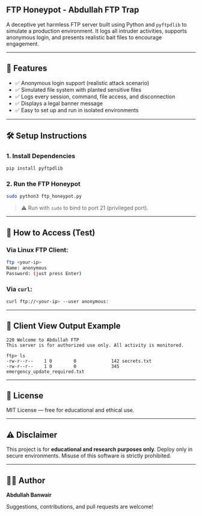 ##  FTP Honeypot - Abdullah FTP Trap

A deceptive yet harmless FTP server built using Python and `pyftpdlib` to simulate a production environment. It logs all intruder activities, supports anonymous login, and presents realistic bait files to encourage engagement.

---

## 🔐 Features

* ✅ Anonymous login support (realistic attack scenario)
* ✅ Simulated file system with planted sensitive files
* ✅ Logs every session, command, file access, and disconnection
* ✅ Displays a legal banner message
* ✅ Easy to set up and run in isolated environments


---

## 🛠️ Setup Instructions

### 1. Install Dependencies

```bash
pip install pyftpdlib
```

### 2. Run the FTP Honeypot

```bash
sudo python3 ftp_honeypot.py
```

> ⚠️ Run with `sudo` to bind to port 21 (privileged port).

---

## 🧪 How to Access (Test)

### Via Linux FTP Client:

```bash
ftp <your-ip>
Name: anonymous
Password: (just press Enter)
```

### Via `curl`:

```bash
curl ftp://<your-ip> --user anonymous:
```

---

## 🧾 Client View Output Example

```text
220 Welcome to Abdullah FTP
This server is for authorized use only. All activity is monitored.

ftp> ls
-rw-r--r--    1 0        0             142 secrets.txt
-rw-r--r--    1 0        0             345 emergency_update_required.txt
```

---

## 📜 License

MIT License — free for educational and ethical use.

---

## ⚠️ Disclaimer

This project is for **educational and research purposes only**. Deploy only in secure environments. Misuse of this software is strictly prohibited.

---

## 👨‍💻 Author

**Abdullah Banwair**

Suggestions, contributions, and pull requests are welcome!
